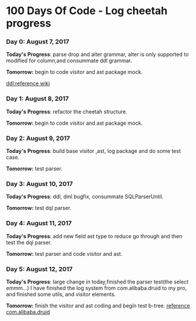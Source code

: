 # 100 Days Of Code - Log cheetah progress

### Day 0: August 7, 2017

**Today's Progress**: parse drop and alter grammar, alter is only supported to modified for column,and consummate ddl grammar.

**Tomorrow:** begin to code visitor and ast package mock.

[ddl:reference wiki](https://en.wikipedia.org/wiki/Data_definition_language#DROP_statement)


### Day 1: August 8, 2017

**Today's Progress**: refactor the cheetah structure.

**Tomorrow:** begin to code visitor and ast package mock.


### Day 2: August 9, 2017

**Today's Progress**: build base visitor ,ast, log package and do some test case.

**Tomorrow:** test parser.


### Day 3: August 10, 2017

**Today's Progress**: ddl, dml bugfix, consummate SQLParserUntil.

**Tomorrow:** test dql parser.


### Day 4: August 11, 2017

**Today's Progress**: add new field ast type to reduce go through and then test the dql parser.

**Tomorrow:** test parser and code visitor and ast.


### Day 5: August 12, 2017

**Today's Progress**: large change in today,finished the parser test(the select emmm...) I have finished the log system from com.alibaba.druid to my pro, and finished some utils, and visitor elements.

**Tomorrow:** finish the visitor and ast coding and begin test b-tree.
[reference com.alibaba.druid](https://github.com/alibaba/druid)